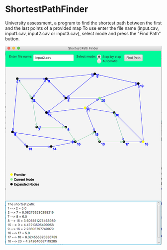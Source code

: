 # ShortestPathFinder
University assessment, a program to find the shortest path between the first and the last points of a provided map
To use enter the file name (input.cav, input1.cav, input2.cav or input3.cav), select mode and press the "Find Path" button.

<img src="/img/img1.png" alt="Main Interface"/>
